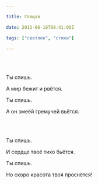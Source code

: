 ```yaml
---

title: Спящая

date: 2012-06-16T08:41:00Z

tags: ["светлое", "стихи"]

---
```


<br/><br/>

Ты спишь.

А мир бежит и рвётся.

Ты спишь.

А он змеёй гремучей вьётся.

<br/><br/>

Ты спишь.

И сердце твоё тихо бьётся.

Ты спишь.

Но скоро красота твоя проснётся!